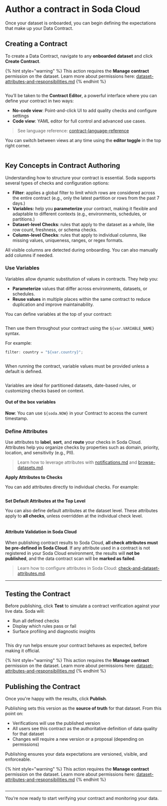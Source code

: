 # Author a contract in Soda Cloud

Once your dataset is onboarded, you can begin defining the expectations that make up your Data Contract.

## Creating a Contract

To create a Data Contract, navigate to any **onboarded dataset** and click **Create Contract**.

{% hint style="warning" %}
This action requires the **Manage contract** permission on the dataset. Learn more about permissions here: [dataset-attributes-and-responsibilities.md](../../dataset-attributes-and-responsibilities.md "mention")
{% endhint %}

<figure><img src="../../.gitbook/assets/Screenshot 2025-06-09 at 10.21.40 AM.png" alt=""><figcaption></figcaption></figure>

You’ll be taken to the **Contract Editor**, a powerful interface where you can define your contract in two ways:

* **No-code view**: Point-and-click UI to add quality checks and configure settings
* **Code view**: YAML editor for full control and advanced use cases.

> See language reference: [contract-language-reference](../../reference/contract-language-reference/ "mention")

You can switch between views at any time using the **editor toggle** in the top right corner.

<figure><img src="../../.gitbook/assets/collaborative_contract_toggle.gif" alt=""><figcaption></figcaption></figure>

## Key Concepts in Contract Authoring

Understanding how to structure your contract is essential. Soda supports several types of checks and configuration options:

* **Filter**: applies a global filter to limit which rows are considered across the entire contract (e.g., only the latest partition or rows from the past 7 days.)
* **Variables:** help you **parameterize** your contract, making it flexible and adaptable to different contexts (e.g., environments, schedules, or partitions.)
* **Dataset-level Checks**: rules that apply to the dataset as a whole, like row count, freshness, or schema checks.
* **Column-level Checks**: rules that apply to individual columns, like missing values, uniqueness, ranges, or regex formats.

All visible columns are detected during onboarding. You can also manually add columns if needed.

### Use Variables

Variables allow dynamic substitution of values in contracts. They help you:

* **Parameterize** values that differ across environments, datasets, or schedules.
* **Reuse values** in multiple places within the same contract to reduce duplication and improve maintainability.

You can define variables at the top of your contract:

<figure><img src="../../.gitbook/assets/Screenshot 2025-05-20 at 3.10.05 PM.png" alt=""><figcaption></figcaption></figure>

Then use them throughout your contract using the `${var.VARIABLE_NAME}` syntax.

For example:

```javascript
filter: country = "${var.country}";
```

<figure><img src="../../.gitbook/assets/Screenshot 2025-05-20 at 3.10.10 PM.png" alt=""><figcaption></figcaption></figure>

When running the contract, variable values must be provided unless a default is defined.

<figure><img src="../../.gitbook/assets/Screenshot 2025-05-20 at 3.10.59 PM.png" alt=""><figcaption></figcaption></figure>

Variables are ideal for partitioned datasets, date-based rules, or customizing checks based on context.

#### Out of the box variables

**Now**: You can use `${soda.NOW}` in your Contract to access the current timestamp.



### Define Attributes

Use attributes to **label**, **sort**, and **route** your checks in Soda Cloud. Attributes help you organize checks by properties such as domain, priority, location, and sensitivity (e.g., PII).

> Learn how to leverage attributes with [notifications.md](../../manage-issues/notifications.md "mention") and [browse-datasets.md](../../manage-issues/browse-datasets.md "mention").&#x20;

**Apply Attributes to Checks**

You can add attributes directly to individual checks. For example:

<figure><img src="../../.gitbook/assets/Screenshot 2025-07-11 at 11.46.14 AM.png" alt=""><figcaption></figcaption></figure>



**Set Default Attributes at the Top Level**

You can also define default attributes at the dataset level. These attributes apply to **all checks**, unless overridden at the individual check level.



<figure><img src="../../.gitbook/assets/Screenshot 2025-07-11 at 11.45.50 AM.png" alt=""><figcaption></figcaption></figure>



#### **Attribute Validation in Soda Cloud**

When publishing contract results to Soda Cloud, **all check attributes must be pre-defined in Soda Cloud**. If any attribute used in a contract is not registered in your Soda Cloud environment, the results will **not be published**, and the data contract scan will be **marked as failed**.

> Learn how to configure attributes in Soda Cloud: [check-and-dataset-attributes.md](../../manage-issues/check-and-dataset-attributes.md "mention").&#x20;

***

## Testing the Contract

Before publishing, click **Test** to simulate a contract verification against your live data. Soda will:

* Run all defined checks
* Display which rules pass or fail
* Surface profiling and diagnostic insights

<figure><img src="../../.gitbook/assets/Screenshot 2025-05-20 at 3.13.07 PM.png" alt=""><figcaption></figcaption></figure>

This dry run helps ensure your contract behaves as expected, before making it official.

{% hint style="warning" %}
This action requires the **Manage contract** permission on the dataset. Learn more about permissions here: [dataset-attributes-and-responsibilities.md](../../dataset-attributes-and-responsibilities.md "mention")
{% endhint %}

## Publishing the Contract

Once you're happy with the results, click **Publish**.

Publishing sets this version as the **source of truth** for that dataset. From this point on:

* Verifications will use the published version
* All users see this contract as the authoritative definition of data quality for that dataset
* Changes will require a new version or a proposal (depending on permissions)

Publishing ensures your data expectations are versioned, visible, and enforceable.

{% hint style="warning" %}
This action requires the **Manage contract** permission on the dataset. Learn more about permissions here: [dataset-attributes-and-responsibilities.md](../../dataset-attributes-and-responsibilities.md "mention")
{% endhint %}

<figure><img src="../../.gitbook/assets/Screenshot 2025-05-20 at 3.13.24 PM.png" alt=""><figcaption></figcaption></figure>

***

You’re now ready to start verifying your contract and monitoring your data.
